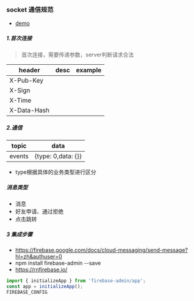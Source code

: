 ### socket 通信规范


* [demo](../ws/client.html)

##### 1.首次连接

> 首次连接，需要传递参数，server判断请求合法

| header      | desc | example |
| ----------- | ---- | ------- |
| X-Pub-Key   |      |         |
| X-Sign      |      |         |
| X-Time      |      |         |
| X-Data-Hash |      |         |


##### 2.通信

| topic  | data      |
| ------ | --------- |
| events | {type: 0,data: {}} |

* type根据具体的业务类型进行区分

##### 消息类型

* 消息
* 好友申请、通过拒绝
* 点击跳转


##### 3 集成步骤
* https://firebase.google.com/docs/cloud-messaging/send-message?hl=zh&authuser=0
* npm install firebase-admin --save
* https://rnfirebase.io/
```typescript
import { initializeApp } from 'firebase-admin/app';
const app = initializeApp();
FIREBASE_CONFIG
```
